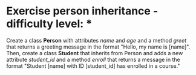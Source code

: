 # Exercise person inheritance - difficulty level: *

Create a class **Person** with attributes *name* and *age* and a method *greet* that returns a greeting message in the format "Hello, my name is [name]". Then, create a class **Student** that inherits from Person and adds a new attribute *student_id* and a method *enroll* that returns a message in the format "Student [name] with ID [student_id] has enrolled in a course."
